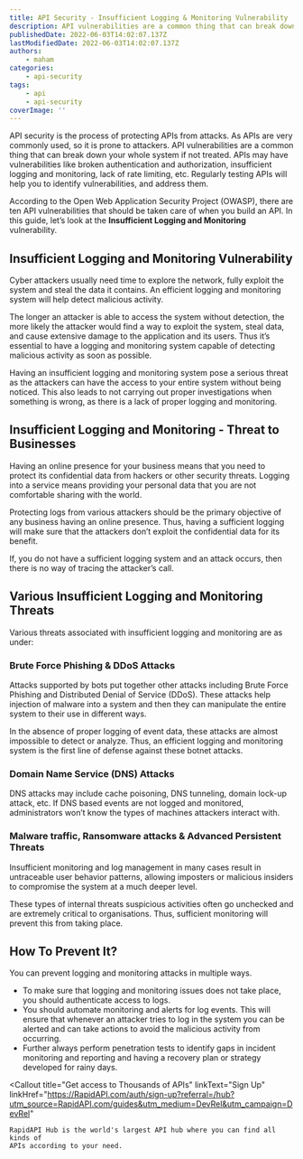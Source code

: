 ```yaml
---
title: ​​API Security - Insufficient Logging & Monitoring Vulnerability
description: API vulnerabilities are a common thing that can break down your whole system if not treated. APIs may have vulnerabilities like broken authentication and authorization, insufficient logging and monitoring, lack of rate limiting, etc.
publishedDate: 2022-06-03T14:02:07.137Z
lastModifiedDate: 2022-06-03T14:02:07.137Z
authors:
    - maham
categories:
    - api-security
tags:
    - api
    - api-security
coverImage: ''
---
```


<Lead>

API security is the process of protecting APIs from attacks. As APIs are very commonly used, so it is prone to attackers. API vulnerabilities are a common thing that can break down your whole system if not treated. APIs may have vulnerabilities like broken authentication and authorization, insufficient logging and monitoring, lack of rate limiting, etc. Regularly testing APIs will help you to identify vulnerabilities, and address them.

</Lead>

According to the Open Web Application Security Project (OWASP), there are ten API vulnerabilities that should be taken care of when you build an API. In this guide, let’s look at the **Insufficient Logging and Monitoring** vulnerability.

## Insufficient Logging and Monitoring Vulnerability

Cyber attackers usually need time to explore the network, fully exploit the system and steal the data it contains. An efficient logging and monitoring system will help detect malicious activity.

The longer an attacker is able to access the system without detection, the more likely the attacker would find a way to exploit the system, steal data, and cause extensive damage to the application and its users. Thus it’s essential to have a logging and monitoring system capable of detecting malicious activity as soon as possible.

Having an insufficient logging and monitoring system pose a serious threat as the attackers can have the access to your entire system without being noticed. This also leads to not carrying out proper investigations when something is wrong, as there is a lack of proper logging and monitoring.

## Insufficient Logging and Monitoring - Threat to Businesses

Having an online presence for your business means that you need to protect its confidential data from hackers or other security threats. Logging into a service means providing your personal data that you are not comfortable sharing with the world.

Protecting logs from various attackers should be the primary objective of any business having an online presence. Thus, having a sufficient logging will make sure that the attackers don’t exploit the confidential data for its benefit.

If, you do not have a sufficient logging system and an attack occurs, then there is no way of tracing the attacker’s call.

## Various Insufficient Logging and Monitoring Threats

Various threats associated with insufficient logging and monitoring are as under:

### Brute Force Phishing & DDoS Attacks

Attacks supported by bots put together other attacks including Brute Force Phishing and Distributed Denial of Service (DDoS). These attacks help injection of malware into a system and then they can manipulate the entire system to their use in different ways.

In the absence of proper logging of event data, these attacks are almost impossible to detect or analyze. Thus, an efficient logging and monitoring system is the first line of defense against these botnet attacks.

### Domain Name Service (DNS) Attacks

DNS attacks may include cache poisoning, DNS tunneling, domain lock-up attack, etc. If DNS based events are not logged and monitored, administrators won’t know the types of machines attackers interact with.

### Malware traffic, Ransomware attacks & Advanced Persistent Threats

Insufficient monitoring and log management in many cases result in untraceable user behavior patterns, allowing imposters or malicious insiders to compromise the system at a much deeper level.

These types of internal threats suspicious activities often go unchecked and are extremely critical to organisations. Thus, sufficient monitoring will prevent this from taking place.

## How To Prevent It?

You can prevent logging and monitoring attacks in multiple ways.

-   To make sure that logging and monitoring issues does not take place, you should authenticate access to logs.
-   You should automate monitoring and alerts for log events. This will ensure that whenever an attacker tries to log in the system you can be alerted and can take actions to avoid the malicious activity from occurring.
-   Further always perform penetration tests to identify gaps in incident monitoring and reporting and having a recovery plan or strategy developed for rainy days.

<Callout
	title="Get access to Thousands of APIs"
	linkText="Sign Up"
	linkHref="https://RapidAPI.com/auth/sign-up?referral=/hub?utm_source=RapidAPI.com/guides&utm_medium=DevRel&utm_campaign=DevRel"
>
	RapidAPI Hub is the world's largest API hub where you can find all kinds of
	APIs according to your need.
</Callout>
